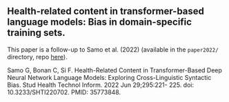 ## Health-related content in transformer-based language models: Bias in domain-specific training sets.

This paper is a follow-up to Samo et al. (2022) (available in the `paper2022/` directory, repo [here](https://github.com/samo-g/health-transformer)).

Samo G, Bonan C, Si F. Health-Related Content in Transformer-Based Deep Neural Network Language
Models: Exploring Cross-Linguistic Syntactic Bias. Stud Health Technol Inform. 2022 Jun 29;295:221-
225. doi: 10.3233/SHTI220702. PMID: 35773848.


